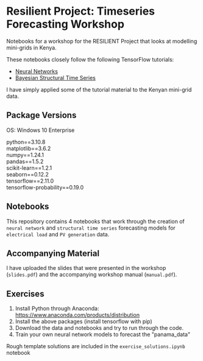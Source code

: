 # Resilient Project: Timeseries Forecasting Workshop
Notebooks for a workshop for the RESILIENT Project that looks at modelling mini-grids in Kenya.

These notebooks closely follow the following TensorFlow tutorials:

- [Neural Networks](https://github.com/tensorflow/docs/blob/e891a2474f6c40e9732478deaf355644d55baf7f/site/en/tutorials/structured_data/time_series.ipynb)
- [Bayesian Structural Time Series](https://github.com/tensorflow/probability/blob/6291ecc523bb47c72218e4559e257f82fcdc7152/tensorflow_probability/examples/jupyter_notebooks/Structural_Time_Series_Modeling_Case_Studies_Atmospheric_CO2_and_Electricity_Demand.ipynb) 

I have simply applied some of the tutorial material to the Kenyan mini-grid data.

## Package Versions
OS: Windows 10 Enterprise

python==3.10.8  
matplotlib==3.6.2  
numpy==1.24.1  
pandas==1.5.2  
scikit-learn==1.2.1  
seaborn==0.12.2  
tensorflow==2.11.0  
tensorflow-probability==0.19.0  

## Notebooks
This repository contains 4 notebooks that work through the creation of `neural network` and `structural time series` forecasting models for `electrical load` and `PV generation` data.

## Accompanying Material
I have uploaded the slides that were presented in the workshop (`slides.pdf`) and the accompanying workshop manual (`manual.pdf`).

## Exercises
1. Install Python through Anaconda: https://www.anaconda.com/products/distribution
2. Install the above packages (install tensorflow with pip)
3. Download the data and notebooks and try to run through the code.
4. Train your own neural network models to forecast the "panama_data"

Rough template solutions are included in the `exercise_solutions.ipynb` notebook
